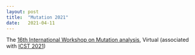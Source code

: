 ```yaml
---
layout: post
title:  "Mutation 2021"
date:   2021-04-11
---
```


The [16th International Workshop on Mutation analysis](/2021/), Virtual
(associated with [ICST 2021](https://icst2021.icmc.usp.br/))
